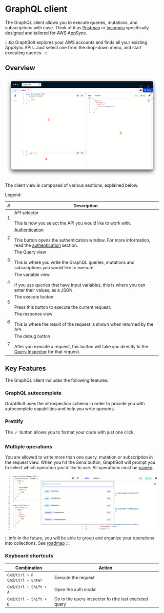 # GraphQL client

The GraphQL client allows you to execute queries, mutations, and subscriptions with ease. Think of it as [Postman](https://www.postman.com/) or [Insomnia](https://insomnia.rest/) specifically designed and tailored for AWS AppSync.

:::tip
GraphBolt explores your AWS accounts and finds all your existing AppSync APIs. Just select one from the drop-down menu, and start executing queries.
:::

## Overview 

![GraphBolt GraphQL client](img/graphql-client.png)

The client view is composed of various sections, explained below.

Legend:

| # | Description |
|--|--|
| 1 | API selector<br/><br/> This is how you select the API you would like to work with. | 
| 2 | [Authentication](./authentication)<br/><br/>This button opens the authentication window. For more information, read the [authentication](./authentication) section.
| 3 | The Query view<br/><br/>This is where you write the GraphQL queries, mutations and subscriptions you would like to execute.  |
| 4 | The variable view<br/><br/>If you use queries that have input variables, this is where you can enter their values, as a JSON. |
| 5 | The execute button<br/><br/>Press this button to execute the current request. |
| 6 | The response view<br/><br/>This is where the result of the request is shown when returned by the API. |
| 7 | The debug button<br/><br/>After you execute a request, this button will take you directly to the [Query Inspector](/query-inspector/query-details) for that request.

## Key Features

The GraphQL client includes the following features:

### GraphQL autocomplete

GraphBolt uses the introspection schema in order to provide you with autocomplete capabilities and help you write quesries.

### Prettify

The 🪄 button allows you to format your code with just one click.

### Multiple operations

You are allowed to write more than one query, mutation or subscription in the request view. When you hit the _Send_ button, GraphBolt will prompt you to select which operation you'd like to use. All operations must be [named](https://graphql.org/learn/queries/#operation-name).

![Multiple Operations](./img/multiple-operations.png)

:::info
In the future, you will be able to group and organize your operations into collections. See [roadmap](https://github.com/orgs/graphboltdev/projects/1/views/1?query=is%3Aopen+sort%3Aupdated-desc&filterQuery=colle&pane=issue&itemId=11954307)
:::

### Keyboard shortcuts

| Combination | Action |
| -- | -- |
| `Cmd/Ctrl + R`<br/>`Cmd/Ctrl + Enter` | Execute the request |
| `Cmd/Ctrl + Shift + A` | Open the auth modal |
| `Cmd/Ctrl + Shift + D` | Go to the query inspector fo rthe last executed query |
